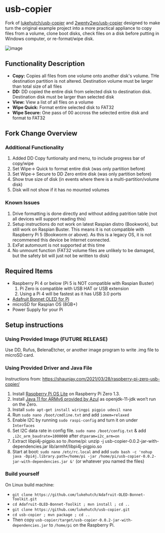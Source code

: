 # usb-copier
Fork of [lukehutch/usb-copier](https://github.com/lukehutch/usb-copier) and [2wenty2wo/usb-copier](https://github.com/2wenty2wo/usb-copier) designed to make turn the original example project into a more practical appliance to copy files from a volume, clone boot disks, check files on a disk before putting in Windows computer, or re-format/wipe disk. 

![image](https://github.com/alvin-000/usb-copier/assets/152043358/ab89898e-d857-4dea-95d7-d55ab86e829e)


## Functionality Description
- **Copy:** Copies all files from one volume onto another disk's volume. THe destination partition is not altered. Destination volume must be larger than total size of all files
- **DD:** DD copied the entire disk from selected disk to destination disk. Destination disk must be larger than selected disk
- **View:** View a list of all files on a volume
- **Wipe Quick:** Format entire selected disk to FAT32
- **Wipe Secure:** One pass of 00 accross the selected entire disk and format to FAT32

## Fork Change Overview
### Additional Functionality
1. Added DD Copy funtionaity and menu, to include progress bar of copy/wipe
2. Set Wipe-> Quick to format entire disk (was only partition before)
3. Set Wipe-> Secure to DD Zero entire disk (was only partition before)
4. Show true size of disk (in events where there is a multi-partition/volume disk)
5. Disk will not show if it has no mounted volumes

### Known Issues
1. Drive formatting is done directly and without adding patrition table (not all devices will support reading this)
2. Setup instructions do not work on latest Raspian distro (Bookwork), but still work on Raspian Buster. This means it is not compatible with Raspberry Pi 5 (Bookworm or above). As this is a legacy OS, it is not recommened this device be Internet connected. 
3. ExFat automount is not supported at this time
4. No unmount function (FAT32 volume files are unlikely to be damaged, but the safety bit will just not be written to disk)


## Required Items
- Raspberry Pi 4 or below (Pi 5 is NOT compatible with Raspian Buster)
  1. Pi Zero is compatible with USB HAT or USB extension
  2. Using a Pi 4 will be fastest as it has USB 3.0 ports
- [Adafruit Bonnet OLED for Pi](https://www.adafruit.com/product/3531)
- microSD for Raspian OS (8GB+)
- Power Supply for your Pi

## Setup instructions

### Using Provided Image (FUTURE RELEASE)
Use DD, Rufus, BelenaEtcher, or another image program to write .img file to microSD card.

### Using Provided Driver and Java File
Instructions from: https://shaunjay.com/2021/03/28/raspberry-pi-zero-usb-copier/
1. Install [Raspberry Pi OS Lite](https://downloads.raspberrypi.org/raspios_oldstable_lite_armhf/images/raspios_oldstable_lite_armhf-2023-05-03/) on Raspberry Pi Zero 1.3.
2. Install [Java 11 for ARMv6 provided by Azul](https://webtechie.be/post/2020-08-27-azul-zulu-java-11-and-gluon-javafx-11-on-armv6-raspberry-pi/) as openjdk-11-jdk won’t run on the Zero.
3. Install `sudo apt-get install wiringpi pigpio udevil nano`
4. Run `sudo nano /boot/cmdline.txt` and add `iomem=relaxed`
5. Enable I2C by running `sudo raspi-config` and turn it on under `Interfaces`
6. Set I2C data rate in config file. `sudo nano /boot/config.txt` & add `,i2c_arm_baudrate=1000000` after `dtparam=i2c_arm=on`
7. Extract libpi4j-pigpio.so to /home/pi: unzip -j usb-copier-0.0.2-jar-with-dependencies.jar lib/armhf/libpi4j-pigpio.so
8. Start at boot: `sudo nano /etc/rc.local` and add `sudo bash -c 'nohup java -Dpi4j.library.path=/home/pi -jar /home/pi/usb-copier-0.0.2-jar-with-dependencies.jar &'` (or whatever you named the files)

### Build yourself
On Linux build machine:

* `git clone https://github.com/lukehutch/Adafruit-OLED-Bonnet-Toolkit.git`
* `cd Adafruit-OLED-Bonnet-Toolkit ; mvn install ; cd ..`
* `git clone https://github.com/lukehutch/usb-copier.git`
* `cd usb-copier ; mvn package ; cd ..`
* Then copy `usb-copier/target/usb-copier-0.0.2-jar-with-dependencies.jar` to `/home/pi` on the Raspberry Pi.

